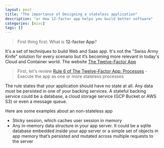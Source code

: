 ```yaml
---
layout: post
title: "The importance of Designing a stateless application"
description: "or How 12-factor app helps you build better software"
categories: [misc]
tags: []
---
```


> First thing first: What is **12-factor App**?

It's a set of techniques to build Web and Saas app. It's not the "Swiss Army Knife" solution for
every scenario but it’s becoming more relevant in today's Cloud and Container world.
The website [The Twelve-Factor App](https://12factor.net/) 

> First, let's review [Rule 6 of The Twelve-Factor App: Processes](https://12factor.net/processes) - Execute the app as one or more stateless processes

The rule states that your application should have no state at all. Any data must be persisted in one of your backing services. A stateful backing service could be a database, a cloud storage service (GCP Bucket or AWS S3) or even a message queue.

Here are some examples about an non-stateless app
- Sticky session, which caches user session in memory
- Any in-memory data structure in your app server. It could be a sqlite database embedded inside your app server or a simple set of objects in app memory that’s persisted and mutated across multiple requests to the server

